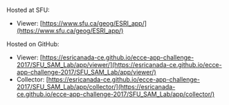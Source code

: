 Hosted at SFU:
- Viewer: [https://www.sfu.ca/geog/ESRI_app/](https://www.sfu.ca/geog/ESRI_app/)

Hosted on GitHub:
- Viewer: [https://esricanada-ce.github.io/ecce-app-challenge-2017/SFU_SAM_Lab/app/viewer/](https://esricanada-ce.github.io/ecce-app-challenge-2017/SFU_SAM_Lab/app/viewer/)
- Collector: [https://esricanada-ce.github.io/ecce-app-challenge-2017/SFU_SAM_Lab/app/collector/](https://esricanada-ce.github.io/ecce-app-challenge-2017/SFU_SAM_Lab/app/collector/)
